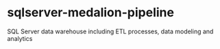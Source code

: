 # sqlserver-medalion-pipeline
SQL Server data warehouse including ETL processes, data modeling and analytics
